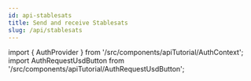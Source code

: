 ```yaml
---
id: api-stablesats
title: Send and receive Stablesats
slug: /api/stablesats
---
```


import { AuthProvider } from '/src/components/apiTutorial/AuthContext';
import AuthRequestUsdButton from '/src/components/apiTutorial/AuthRequestUsdButton';

<AuthProvider>

  <AuthRequestUsdButton />

</AuthProvider>
